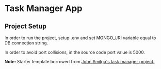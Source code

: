 # Task Manager App

## Project Setup

In order to run the project, setup .env and set MONGO_URI variable equal to DB connection string.

In order to avoid port collisions, in the source code port value is 5000. 

**Note:** Starter template borrowed from [John Smilga's task manager project.](https://github.com/john-smilga/node-express-course/tree/main/03-task-manager)